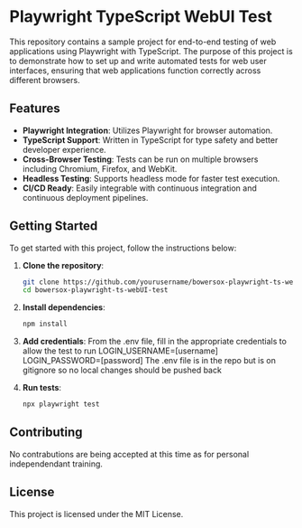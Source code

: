# Playwright TypeScript WebUI Test

This repository contains a sample project for end-to-end testing of web applications using Playwright with TypeScript. The purpose of this project is to demonstrate how to set up and write automated tests for web user interfaces, ensuring that web applications function correctly across different browsers.

## Features

- **Playwright Integration**: Utilizes Playwright for browser automation.
- **TypeScript Support**: Written in TypeScript for type safety and better developer experience.
- **Cross-Browser Testing**: Tests can be run on multiple browsers including Chromium, Firefox, and WebKit.
- **Headless Testing**: Supports headless mode for faster test execution.
- **CI/CD Ready**: Easily integrable with continuous integration and continuous deployment pipelines.

## Getting Started

To get started with this project, follow the instructions below:

1. **Clone the repository**:
    ```bash
    git clone https://github.com/yourusername/bowersox-playwright-ts-webUI-test.git
    cd bowersox-playwright-ts-webUI-test
    ```

2. **Install dependencies**:
    ```bash
    npm install
    ```

3. **Add credentials**:
    From the .env file, fill in the appropriate credentials to allow the test to run
    LOGIN_USERNAME=[username]
    LOGIN_PASSWORD=[password]
    The .env file is in the repo but is on gitignore so no local changes should be pushed back 

4. **Run tests**:
    ```bash
    npx playwright test
    ```

## Contributing

No contrabutions are being accepted at this time as for personal independendant training.

## License

This project is licensed under the MIT License.